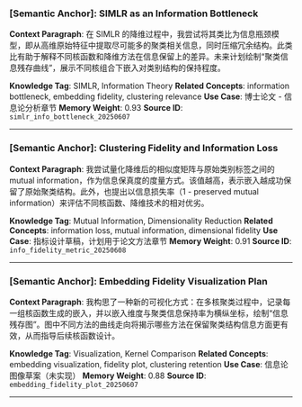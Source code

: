 ### [Semantic Anchor]: SIMLR as an Information Bottleneck

**Context Paragraph**:
在 SIMLR 的降维过程中，我尝试将其类比为信息瓶颈模型，即从高维原始特征中提取尽可能多的聚类相关信息，同时压缩冗余结构。此类比有助于解释不同核函数和降维方法在信息保留上的差异。未来计划绘制“聚类信息残存曲线”，展示不同核组合下嵌入对类别结构的保持程度。

**Knowledge Tag**: SIMLR, Information Theory
**Related Concepts**: information bottleneck, embedding fidelity, clustering relevance
**Use Case**: 博士论文 - 信息论分析章节
**Memory Weight**: 0.93
**Source ID**: `simlr_info_bottleneck_20250607`

---

### [Semantic Anchor]: Clustering Fidelity and Information Loss

**Context Paragraph**:
我尝试量化降维后的相似度矩阵与原始类别标签之间的 mutual information，作为信息保真度的度量方式。该值越高，表示嵌入越成功保留了原始聚类结构。此外，也提出以信息损失率（1 - preserved mutual information）来评估不同核函数、降维技术的相对优劣。

**Knowledge Tag**: Mutual Information, Dimensionality Reduction
**Related Concepts**: information loss, mutual information, dimensional fidelity
**Use Case**: 指标设计草稿，计划用于论文方法章节
**Memory Weight**: 0.91
**Source ID**: `info_fidelity_metric_20250608`

---

### [Semantic Anchor]: Embedding Fidelity Visualization Plan

**Context Paragraph**:
我构思了一种新的可视化方式：在多核聚类过程中，记录每一组核函数生成的嵌入，并以嵌入维度与聚类信息保持率为横纵坐标，绘制“信息残存图”。图中不同方法的曲线走向将揭示哪些方法在保留聚类结构信息方面更有效，从而指导后续核函数设计。

**Knowledge Tag**: Visualization, Kernel Comparison
**Related Concepts**: embedding visualization, fidelity plot, clustering retention
**Use Case**: 信息论图像草案（未实现）
**Memory Weight**: 0.88
**Source ID**: `embedding_fidelity_plot_20250607`

---
